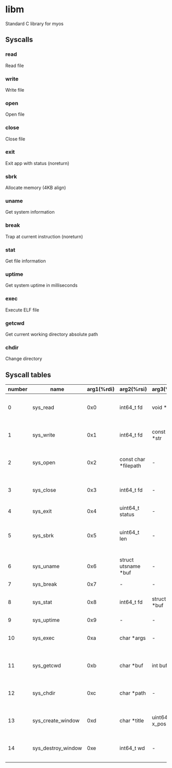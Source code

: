 # libm

Standard C library for myos

## Syscalls

### read

Read file

### write

Write file

### open

Open file

### close

Close file

### exit

Exit app with status (noreturn)

### sbrk

Allocate memory (4KB align)

### uname

Get system information

### break

Trap at current instruction (noreturn)

### stat

Get file information

### uptime

Get system uptime in milliseconds

### exec

Execute ELF file

### getcwd

Get current working directory absolute path

### chdir

Change directory

## Syscall tables

| number | name               | arg1(%rdi) | arg2(%rsi)            | arg3(%rdx)        | arg4(%r10)     | arg5(%r8)      | arg6(%r9)       | ret(%rax)                                      |
| ------ | ------------------ | ---------- | --------------------- | ----------------- | -------------- | -------------- | --------------- | ---------------------------------------------- |
| 0      | sys_read           | 0x0        | int64_t fd            | void \*buf        | int buf_len    | -              | -               | int64_t (success: 0, error: -1)                |
| 1      | sys_write          | 0x1        | int64_t fd            | const char \*str  | int len        | -              | -               | int64_t (success: 0, error: -1)                |
| 2      | sys_open           | 0x2        | const char \*filepath | -                 | -              | -              | -               | int64_t (success: fd, error: -1)               |
| 3      | sys_close          | 0x3        | int64_t fd            | -                 | -              | -              | -               | int64_t (success: 0, error: -1)                |
| 4      | sys_exit           | 0x4        | uint64_t status       | -                 | -              | -              | -               | void                                           |
| 5      | sys_sbrk           | 0x5        | uint64_t len          | -                 | -              | -              | -               | void\* (success: pointer, error: null pointer) |
| 6      | sys_uname          | 0x6        | struct utsname \*buf  | -                 | -              | -              | -               | int64_t (success: 0, error: -1)                |
| 7      | sys_break          | 0x7        | -                     | -                 | -              | -              | -               | void                                           |
| 8      | sys_stat           | 0x8        | int64_t fd            | struct stat \*buf | -              | -              | -               | int64_t (success: 0, error: -1)                |
| 9      | sys_uptime         | 0x9        | -                     | -                 | -              | -              | -               | uint64_t                                       |
| 10     | sys_exec           | 0xa        | char \*args           | -                 | -              | -              | -               | int64_t (success: 0, error: -1)                |
| 11     | sys_getcwd         | 0xb        | char \*buf            | int buf_len       | -              | -              | -               | int64_t (success: 0, error: -1)                |
| 12     | sys_chdir          | 0xc        | char \*path           | -                 | -              | -              | -               | int64_t (success: 0, error: -1)                |
| 13     | sys_create_window  | 0xd        | char \*title          | uint64_t x_pos    | uint64_t y_pos | uint64_t width | uint64_t height | int64_t (success: wd, error: -1)               |
| 14     | sys_destroy_window | 0xe        | int64_t wd            | -                 | -              | -              | -               | int64_t (success: 0, error: -1)                |
